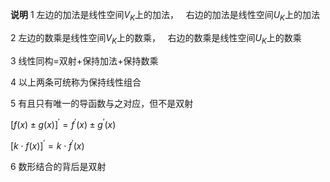 **说明**
1 左边的加法是线性空间$V_K$上的加法，
$\enspace$右边的加法是线性空间$U_K$上的加法

2 左边的数乘是线性空间$V_K$上的数乘，
$\enspace$右边的数乘是线性空间$U_K$上的数乘

3 线性同构$=$双射$+$保持加法$+$保持数乘

4 以上两条可统称为保持线性组合

5 有且只有唯一的导函数与之对应，但不是双射

$[f(x)\pm g(x)]^\prime
=f^\prime(x)\pm g^\prime(x)$

$[k\cdot f(x)]^\prime=k\cdot f^\prime(x)$

6 数形结合的背后是双射
